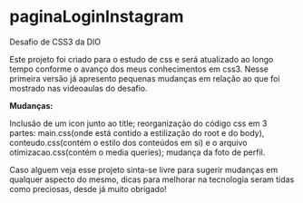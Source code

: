 # paginaLoginInstagram

 <p> 
  
   Desafio de CSS3 da DIO 

Este projeto foi criado para o estudo de css e será atualizado ao longo tempo conforme o avanço dos meus conhecimentos em css3.
Nesse primeira versão já apresento pequenas mudanças em relação ao que foi mostrado nas videoaulas do desafio.

<strong> Mudanças: </strong>

Inclusão de um icon junto ao title; reorganização do código css em 3 partes: main.css(onde está contido a estilização do root e do body), conteudo.css(contém o estilo dos conteúdos em si) e o arquivo otimizacao.css(contém o media queries); mudança da foto de perfil.

Caso alguem veja esse projeto sinta-se livre para sugerir mudanças em qualquer aspecto do mesmo, dicas para melhorar na tecnologia seram tidas como preciosas,
desde já muito obrigado!





</p>
